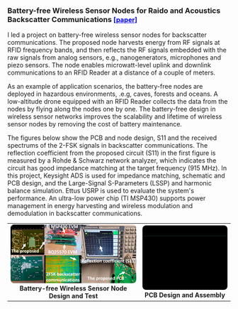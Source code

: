<h3 id="backscatter" short-label=" Raido and Acoustics Backscatter"> Battery-free Wireless Sensor Nodes for Raido and Acoustics Backscatter Communications
<a href="https://ieeexplore.ieee.org/document/10623056" style="color: blue; font-size: 0.9em;">[paper]</a>
</h3>

I led a project on battery-free wireless sensor nodes for backscatter communications. The proposed node harvests energy from RF signals at RFID frequency bands, and then reflects the RF signals embedded with the raw signals from analog sensors, e.g., nanogenerators, microphones and piezo sensors. The node enables microwatt-level uplink and downlink communications to an RFID Reader at a distance of a couple of meters.

As an example of application scenarios, the battery-free nodes are deployed in hazardous environments, .e.g, caves, forests and oceans. A low-altitude drone equipped with an RFID Reader collects the data from the nodes by flying along the nodes one by one. The battery-free design in wireless sensor networks improves the scalability and lifetime of wireless sensor nodes by removing the cost of battery maintenance.

The figures below show the PCB and node design, S11 and the received spectrums of the 2-FSK signals in backscatter communications.
The reflection coefficient from the proposed circuit (S11) in the first figure is measured by a Rohde & Schwarz network analyzer, which indicates the circuit has good impedance matching at the target frequency (915 MHz). In this project, Keysight ADS is used for impedance matching, schematic and PCB design, and the Large-Signal S-Parameters (LSSP) and harmonic balance simulation. Ettus USRP is used to evaluate the system's performance. An ultra-low power chip (TI MSP430) supports power management in energy harvesting and wireless modulation and demodulation in backscatter communications.

<table style="text-align:center; margin:auto;">
<tr>

<td>
<a href="/assets/paper_img/EH/EH-4.png">
    <img src="/assets/paper_img/EH/EH-4.png" style="width:62vw; border-radius:8px;"/>
</a>
<div><b>Battery-free Wireless Sensor Node Design and Test</b><br></div>
</td>

<td>
<a href="/assets/paper_img/EH/EH-1.gif">
    <img src="/assets/paper_img/EH/EH-1.gif" style="width:38vw; border-radius:8px;"/>
</a>
<div><b>PCB Design and Assembly</b><br></div>
</td>

</tr>
</table>

